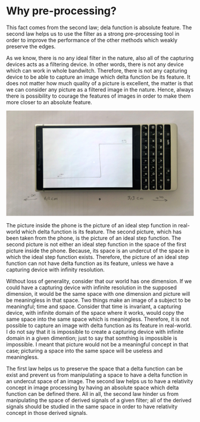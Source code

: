 # Why pre-processing?
This fact comes from the second law; dela function is absolute feature. The second law helps us to use the filter as a strong pre-processing tool in order to improve the performance of the other methods which weakly preserve the edges.

As we know, there is no any ideal filter in the nature, also all of the capturing devices acts as a filtering device. In other words, there is not any device which can work in whole bandwitch. Therefore, there is not any capturing device to be able to capture an image which delta function be its feature. It does not matter how much quality of a picture is excellent, the matter is that we can consider any picture as a filtered image in the nature. Hence, always there is possibility to courage the features of images in order to make them more closer to an absolute feature.

![1](https://github.com/onionhub/TIP/blob/Drafts/Pre-processing.jpg)

The picture inside the phone is the picture of an ideal step function in real-world which delta function is its feature. The second picture, which has been taken from the phone, is the picture of an ideal step function. The second picture is not either an ideal step function in the space of the first picture inside the phone. Because, its space is an undercut of the space in which the ideal step function exists. Therefore, the picture of an ideal step function can not have delta function as its feature, unless we have a capturing device with infinity resolution.

Without loss of generality, consider that our world has one dimension. If we could have a capturing device with infinite resolution in the supposed dimension, it would be the same space with one dimension and picture will be meaningless in that space. Two things make an image of a subject to be meaningful; time and space. Consider that time is invariant, a capturing device, with infinite domain of the space where it works, would copy the same space into the same space which is meaningless. Therefore, it is not possible to capture an image with delta function as its feature in real-world. I do not say that it is impossible to create a capturing device with infinite domain in a given dimention; just to say that somthing is impossible is impossible. I meant that picture would not be a meaningful concept in that case; picturing a space into the same space will be useless and meaningless.

The first law helps us to preserve the space that a delta function can be exist and prevent us from manipulating a space to have a delta function in an undercut space of an image. The second law helps us to have a relativity concept in image processing by having an absolute space which delta function can be defined there. All in all, the second law hinder us from manipulating the space of derived signals of a given filter; all of the derived signals should be studied in the same space in order to have relativity concept in those derived signals.

